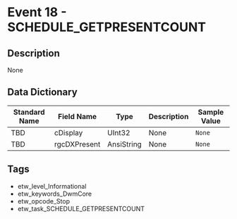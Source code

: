 # Event 18 - SCHEDULE_GETPRESENTCOUNT

## Description
None

## Data Dictionary
|Standard Name|Field Name|Type|Description|Sample Value|
|---|---|---|---|---|
|TBD|cDisplay|UInt32|None|`None`|
|TBD|rgcDXPresent|AnsiString|None|`None`|

## Tags
* etw_level_Informational
* etw_keywords_DwmCore
* etw_opcode_Stop
* etw_task_SCHEDULE_GETPRESENTCOUNT